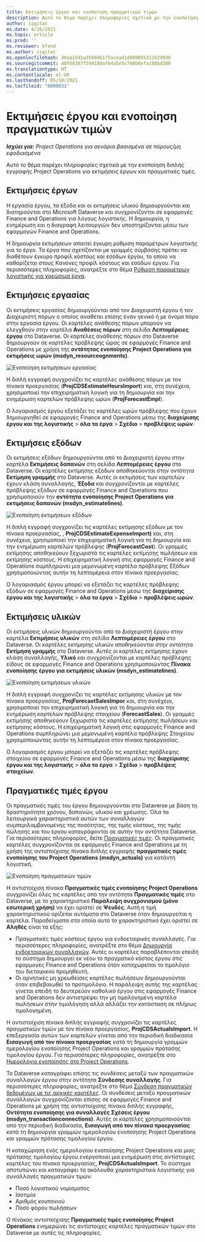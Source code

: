```yaml
---
title: Εκτιμήσεις έργου και ενοποίηση πραγματικών τιμών
description: Αυτό το θέμα παρέχει πληροφορίες σχετικά με την ενοποίηση διπλής εγγραφής Project Operations για εκτιμήσεις έργων και πραγματικές τιμές.
author: sigitac
ms.date: 4/26/2021
ms.topic: article
ms.prod: ''
ms.reviewer: kfend
ms.author: sigitac
ms.openlocfilehash: d8aa1541a3560db175acead1d000895312b299db
ms.sourcegitcommit: 40f68387f594180af64a5e5c748b6efa188bd300
ms.translationtype: HT
ms.contentlocale: el-GR
ms.lasthandoff: 05/10/2021
ms.locfileid: "6000031"
---
```

# <a name="project-estimates-and-actuals-integration"></a>Εκτιμήσεις έργου και ενοποίηση πραγματικών τιμών

_**Ισχύει για:** Project Operations για σενάρια βασισμένα σε πόρους/μη εφοδιασμένα_

Αυτό το θέμα παρέχει πληροφορίες σχετικά με την ενοποίηση διπλής εγγραφής Project Operations για εκτιμήσεις έργων και πραγματικές τιμές.

## <a name="project-estimates"></a>Εκτιμήσεις έργων

Η εργασία έργου, τα έξοδα και οι εκτιμήσεις υλικού δημιουργούνται και διατηρούνται στο Microsoft Dataverse και συγχρονίζονται σε εφαρμογές Finance and Operations για λόγους λογιστικής. Η δημιουργία, η ενημέρωση και η διαγραφή λειτουργιών δεν υποστηρίζονται μέσω των εφαρμογών Finance and Operations.

Η δημιουργία εκτιμήσεων απαιτεί έγκυρη ρύθμιση παραμέτρων λογιστικής για το έργο. Τα έργα που σχετίζονται με γραμμές σύμβασης πρέπει να διαθέτουν έγκυρο προφίλ κόστους και εσόδων έργου, το οποίο να καθορίζεται στους Κανόνες προφίλ κόστους και εσόδων έργου. Για περισσότερες πληροφορίες, ανατρέξτε στο θέμα [Ρύθμιση παραμέτρων λογιστικής για χρεώσιμα έργα](../project-accounting/configure-accounting-billable-projects.md#configure-project-cost-and-revenue-profile-rules).

## <a name="labor-estimates"></a>Εκτιμήσεις εργασίας

Οι εκτιμήσεις εργασίας δημιουργούνται από τον Διαχειριστή έργου ή τον Διαχειριστή πόρων ο οποίος αναθέτει επίσης έναν γενικό ή με όνομα πόρο στην εργασία έργου. Οι καρτέλες ανάθεσης πόρων μπορούν να ελεγχθούν στην καρτέλα **Αναθέσεις πόρων** στη σελίδα **Λεπτομέρειες έργου** στο Dataverse. Οι καρτέλες ανάθεσης πόρων στο Dataverse δημιουργούν σε καρτέλες πρόβλεψης ώρας σε εφαρμογές Finance and Operations με χρήση της **οντότητας ενοποίησης Project Operations για εκτιμήσεις ωρών (msdyn\_resourceοgnments)**.

   ![Ενοποίηση εκτιμήσεων εργασίας](./Media/DW4LaborEstimates.png)

Η διπλή εγγραφή συγχρονίζει τις καρτέλες ανάθεσης πόρων με τον πίνακα προεργασίας (**ProjCDSEstimateHoursImport**) και, στη συνέχεια, χρησιμοποιεί την επιχειρηματική λογική για τη δημιουργία και την ενημέρωση καρτελών πρόβλεψης ωρών (**ProjForecastEmpl**).

Ο λογαριασμός έργου εξετάζει τις καρτέλες ωρών πρόβλεψης που έχουν δημιουργηθεί σε εφαρμογές Finance and Operations μέσω της **διαχείρισης έργου και της λογιστικής** > **όλα τα έργα** > **Σχέδιο** > **προβλέψεις ωρών**.

## <a name="expense-estimates"></a>Εκτιμήσεις εξόδων

Οι εκτιμήσεις εξόδων δημιουργούνται από το Διαχειριστή έργου στην καρτέλα **Εκτιμήσεις δαπανών** στη σελίδα **Λεπτομέρειες έργου** στο Dataverse. Οι καρτέλες εκτίμησης εξόδων αποθηκεύονται στην οντότητα **Εκτίμηση γραμμής** στο Dataverse. Αυτές οι εκτιμήσεις των καρτελών έχουν κλάση συναλλαγής, **Έξοδα** και συγχρονίζονται με καρτέλες πρόβλεψης εξόδων σε εφαρμογές Finance and Operations που χρησιμοποιούν την **οντότητα ενοποίησης Project Operations για εκτιμήσεις δαπανών (msdyn\_estimatelines)**.

   ![Ενοποίηση εκτιμήσεων εξόδων](./Media/DW4ExpenseEstimates.png)

Η διπλή εγγραφή συγχρονίζει τις καρτέλες εκτίμησης εξόδων με τον πίνακα προεργασίας, , **ProjCDSEstimateExpenseImport)** και, στη συνέχεια, χρησιμοποιεί την επιχειρηματική λογική για τη δημιουργία και την ενημέρωση καρτελών πρόβλεψης (**ProjForecastCost**). Οι γραμμές εκτίμησης αποθηκεύουν ξεχωριστά τις καρτέλες εκτίμησης πωλήσεων και εκτίμησης κόστους. Η επιχειρηματική λογική στις εφαρμογές Finance and Operations συμπληρώνει μια μεμονωμένη καρτέλα πρόβλεψης Εξόδων χρησιμοποιώντας αυτήν τη λεπτομέρεια στον πίνακα προεργασίας.

Ο λογαριασμός έργου μπορεί να εξετάζει τις καρτέλες πρόβλεψης εξόδων σε εφαρμογές Finance and Operations μέσω της **διαχείρισης έργου και της λογιστικής** > **όλα τα έργα** > **Σχέδιο** > **προβλέψεις ωρών**.

## <a name="material-estimates"></a>Εκτιμήσεις υλικών

Οι εκτιμήσεις υλικών δημιουργούνται από το Διαχειριστή έργου στην καρτέλα **Εκτιμήσεις υλικών** στη σελίδα **Λεπτομέρειες έργου** στο Dataverse. Οι καρτέλες εκτίμησης υλικών αποθηκεύονται στην οντότητα **Εκτίμηση γραμμής** στο Dataverse. Αυτές οι καρτέλες εκτίμησης έχουν κλάση συναλλαγής, **Υλικό** και συγχρονίζονται με καρτέλες πρόβλεψης είδους σε εφαρμογές Finance and Operations χρησιμοποιώντας **Πίνακα ενοποίησης έργου για εκτιμήσεις υλικών (msdyn\_estimatelines)**.

   ![Ενοποίηση εκτιμήσεων υλικών](./Media/DW4MaterialEstimates.png)

Η διπλή εγγραφή συγχρονίζει τις καρτέλες εκτίμησης υλικών με τον πίνακα προεργασίας, **ProjForecastSalesImpor** και, στη συνέχεια, χρησιμοποιεί την επιχειρηματική λογική για τη δημιουργία και την ενημέρωση καρτελών πρόβλεψης στοιχείου (**ForecastSales**). Οι γραμμές εκτίμησης αποθηκεύουν ξεχωριστά τις καρτέλες εκτίμησης πωλήσεων και εκτίμησης κόστους. Η επιχειρηματική λογική στις εφαρμογές Finance and Operations συμπληρώνει μια μεμονωμένη καρτέλα πρόβλεψης Στοιχείου χρησιμοποιώντας αυτήν τη λεπτομέρεια στον πίνακα προεργασίας.

Ο λογαριασμός έργου μπορεί να εξετάζει τις καρτέλες πρόβλεψης στοιχείου σε εφαρμογές Finance and Operations μέσω της **διαχείρισης έργου και της λογιστικής** > **όλα τα έργα** > **Σχέδιο** > **προβλέψεις στοιχείων**.

## <a name="project-actuals"></a>Πραγματικές τιμές έργου

Οι πραγματικές τιμές του έργου δημιουργούνται στο Dataverse με βάση τη δραστηριότητα χρόνου, δαπανών, υλικού και χρέωσης. Όλα τα λειτουργικά χαρακτηριστικά αυτών των συναλλαγών συμπεριλαμβανομένης της ποσότητας, της τιμής κόστους, της τιμής πώλησης και του έργου καταγράφονται σε αυτήν την οντότητα Dataverse. Για περισσότερες πληροφορίες, δείτε [Πραγματικές τιμές](../actuals/actuals-overview.md). Οι πραγματικές καρτέλες συγχρονίζονται σε εφαρμογές Finance and Operations με τη χρήση της αντιστοίχισης πίνακα διπλής εγγραφής **πραγματικές τιμές ενοποίησης του Project Operations (msdyn\_actuals)** για κατάντη λογιστική.

   ![Ενοποίηση πραγματικών τιμών](./Media/DW4Actuals.png)

Η αντιστοίχιση πίνακα **Πραγματικές τιμές ενοποίησης Project Operations** συγχρονίζει όλες τις καρτέλες από την οντότητα **Πραγματικές τιμές** στο Dataverse, με το χαρακτηριστικό **Παράλειψη συγχρονισμού (μόνο εσωτερική χρήση)** να έχει οριστεί σε **Ψευδές**. Αυτή η τιμή χαρακτηριστικού ορίζεται αυτόματα στο Dataverse όταν δημιουργείται η καρτέλα. Παραδείγματα στα οποία αυτό το χαρακτηριστικό έχει οριστεί σε **Αληθές** είναι τα εξής:

  - Πραγματικές τιμές κόστους έργου για ενδοεταιρικές συναλλαγές. Για περισσότερες πληροφορίες, ανατρέξτε στο θέμα [Δημιουργία ενδοεταιρικών συναλλαγών](../project-accounting/create-intercompany-transactions.md). Αυτές οι καρτέλες παραβλέπονται επειδή το σύστημα δημιουργεί εκ νέου το πραγματικό κόστος έργου στις εφαρμογές Finance and Operations όταν καταχωρείται το τιμολόγιο του διεταιρικού προμηθευτή.
  - Οι αρνητικές μη χρεωθείσες καρτέλες πωλήσεων δημιουργούνται όταν επιβεβαιωθεί το προτιμολόγιο. Η παράλειψη αυτής της καρτέλας γίνεται επειδή το δευτερεύον καθολικό έργου στις εφαρμογές Finance and Operations δεν αντιστρέψει την μη τιμολογημένη καρτέλα πωλήσεων στην τιμολόγηση αλλά αλλάζει την κατάσταση σε πλήρως τιμολογημένη.

Η αντιστοίχιση πίνακα διπλής εγγραφής συγχρονίζει τις καρτέλες πραγματικών τιμών με τον πίνακα προεργασίας, **ProjCDSActualsImport**. Η επεξεργασία αυτών των καρτελών γίνεται από την περιοδική διαδικασία **Εισαγωγή από τον πίνακα προεργασίας** κατά τη δημιουργία γραμμών ημερολογίου ενοποίησης Project Operations και γραμμών πρότασης τιμολογίου έργου. Για περισσότερες πληροφορίες, ανατρέξτε στο [Ημερολόγιο ενοποίησης στο Project Operations](../project-accounting/project-operations-integration-journal.md).

Το Dataverse καταγράφει επίσης τις συνδέσεις μεταξύ των πραγματικών συναλλαγών έργου στην οντότητα **Σύνδεσης συναλλαγής**. Για περισσότερες πληροφορίες, ανατρέξτε στο θέμα [Σύνδεση πραγματικών δεδομένων με τις αρχικές καρτέλες](../actuals/linkingactuals.md). Οι συνδέσεις μεταξύ πραγματικών συναλλαγών συγχρονίζονται επίσης σε εφαρμογές Finance and Operations με χρήση της αντιστοίχισης πίνακα διπλής εγγραφής, **Οντότητα ενοποίησης για συναλλαγές Σχέσεις έργου (msdyn\_transactionconnections)**. Αυτές οι καρτέλες χρησιμοποιούνται από την περιοδική διαδικασία, **Εισαγωγή από τον πίνακα προεργασίας** κατά τη δημιουργία γραμμών ημερολογίου ενοποίησης Project Operations και γραμμών πρότασης τιμολογίου έργου.

Η καταχώρηση ενός ημερολογίου ενοποίησης Project Operations και μιας πρότασης τιμολογίου έργου ενεργοποιεί μια ενημέρωση στις αντίστοιχες καρτέλες του πίνακα προεργασίας, **ProjCDSActualsImport**. Το σύστημα αποτυπώνει και καταγράφει τα ακόλουθα χαρακτηριστικά λογιστικής για συναλλαγές πραγματικών τιμών:

- Ποσό λογιστικού νομίσματος
- Ισοτιμία
- Αριθμός κουπονιού
- Ποσό φόρου πωλήσεων

Ο πίνακας αντιστοίχισης **Πραγματικές τιμές ενοποίησης Project Operations** ενημερώνει τις αντίστοιχες καρτέλες πραγματικών τιμών στο Dataverse με αυτές τις πληροφορίες.
